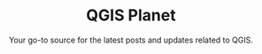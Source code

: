 ---
type: "page"
title: "QGIS Planet"
subtitle: "Your go-to source for the latest posts and updates related to QGIS."

draft: false
heroSize: "is-medium"
heroLogo: "img/logosign.svg"
HeroImage: "img/hegobg1.webp"
HasBanner: true
ButtonText: "Start Reading" 
ButtonLink: "posts/"
LabelText: "Free and Open Source"
---
